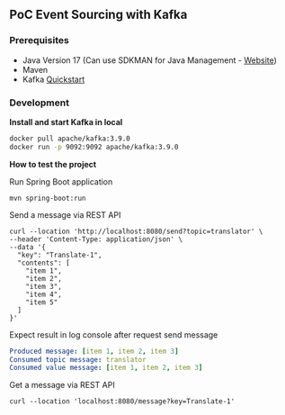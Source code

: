 ## PoC Event Sourcing with Kafka

### Prerequisites

- Java Version 17 (Can use SDKMAN for Java Management - [Website](https://sdkman.io/))
- Maven
- Kafka [Quickstart](https://kafka.apache.org/quickstart)


### Development

**Install and start Kafka in local**

```bash
docker pull apache/kafka:3.9.0
docker run -p 9092:9092 apache/kafka:3.9.0
```

**How to test the project**

Run Spring Boot application

```shell
mvn spring-boot:run
```

Send a message via REST API

```shell
curl --location 'http://localhost:8080/send?topic=translator' \
--header 'Content-Type: application/json' \
--data '{
  "key": "Translate-1",
  "contents": [
    "item 1",
    "item 2",
    "item 3",
    "item 4",
    "item 5"
  ]
}'
```

Expect result in log console after request send message

```yaml
Produced message: [item 1, item 2, item 3]
Consumed topic message: translator
Consumed value message: [item 1, item 2, item 3]
```

Get a message via REST API

```shell
curl --location 'localhost:8080/message?key=Translate-1'
```